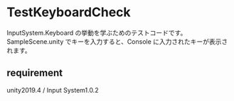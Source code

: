 # TestKeyboardCheck
InputSystem.Keyboard の挙動を学ぶためのテストコードです。  
SampleScene.unity でキーを入力すると、Console に入力されたキーが表示されます。  
  
## requirement
unity2019.4 / Input System1.0.2
